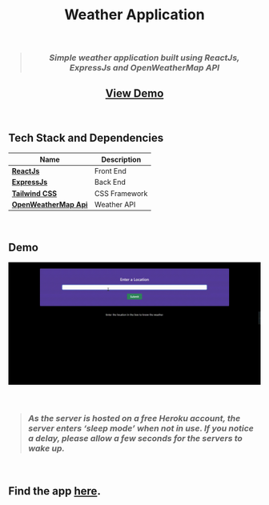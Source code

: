 <div align="center">
<h1>Weather Application</h1> <br>

> ### _Simple weather application built using ReactJs, ExpressJs and OpenWeatherMap API_

## [View Demo](https://weather-app-28.netlify.app)

<!-- # [Weather Application](https://weather-app-28.netlify.app/) -->
</div>
<br>

## Tech Stack and Dependencies

| Name                                                     | Description   |
| -------------------------------------------------------- | ------------- |
| **[ReactJs](https://reactjs.org)**                       | Front End     |
| **[ExpressJs](https://expressjs.com)**                   | Back End      |
| **[Tailwind CSS](https://tailwindcss.com/)**             | CSS Framework |
| **[OpenWeatherMap Api](https://openweathermap.org/api)** | Weather API   |

<br>

## Demo

![Demo](https://github.com/HariKrishna-28/WeatherApp/blob/main/output/OutputDemo.gif)

<!-- ![](output/weatherdata.jpeg)
![](output/load.jpeg)
![](output/name.jpeg) -->

<!-- <img src = "/output/name.jpg"><br>rb!?&S(pd8Wd53Y
<img src = "/output/load.jpg"><br>
<img src = "/output/weatherdata.jpg"><br> -->

<br>

> ### _As the server is hosted on a free Heroku account, the server enters ‘sleep mode’ when not in use. If you notice a delay, please allow a few seconds for the servers to wake up._

<br>

## Find the app [here](https://weather-app-28.netlify.app/).
